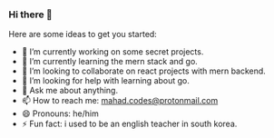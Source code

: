 ### Hi there 👋

<!--
**Elir-Mahad/Elir-Mahad** is a ✨ _special_ ✨ repository because its `README.md` (this file) appears on your GitHub profile.
-->

Here are some ideas to get you started:

- 🔭  I’m currently working on some secret projects.
- 🌱  I’m currently learning the mern stack and go.
- 👯  I’m looking to collaborate on react projects with mern backend.
- 🤔  I’m looking for help with learning about go.
- 💬  Ask me about anything.
- 📫  How to reach me: mahad.codes@protonmail.com
- 😄  Pronouns: he/him
- ⚡  Fun fact: i used to be an english teacher in south korea.

